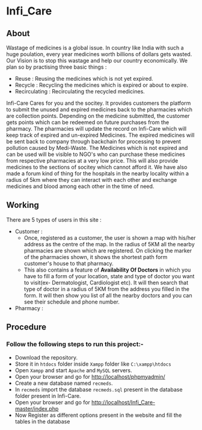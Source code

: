 # Infi_Care

## About

Wastage of medicines is a global issue. In country like India with such a huge poulation, every year medicines worth billions of dollars gets wasted. Our Vision is to stop this wastage and help our country economically. We plan so by practising three basic things : 
  - Reuse : Reusing the medicines which is not yet expired.
  - Recycle : Recycling the medicines which is expired or about to expire.
  - Recirculating : Recirculating the recycled medicines.

Infi-Care Cares for you and the socitey. It provides customers the platform to submit the unused and expired medicines back to the pharmacies which are collection points. Depending on the medicine submitted, the customer gets points which can be redeemed on future purchases from the pharmacy. The pharmacies will update the record on Infi-Care which will keep track of expired and un-expired Medicines. The expired medicines will be sent back to company through backchain for processing to prevent pollution caused by Medi-Waste. The Medicines which is not expired and can be used will be visible to NGO's who can purchase these medicines from respective pharmacies at a very low price. This will also provide medicines to the sections of socitey which cannot afford it. We have also made a forum kind of thing for the hospitals in the nearby locality within a radius of 5km where they can interact with each other and exchange medicines and blood among each other in the time of need.

## Working

There are 5 types of users in this site :

 - Customer :
    * Once, registered as a customer, the user is shown a map with his/her address as the centre of the map. In the radius of 5KM all the nearby pharmacies are    shown which are registered. On clicking the marker of the pharmacies shown, it shows the shortest path form customer's house to that pharmacy. 
    * This also contains a feature of **Availability Of Doctors** in which you have to fill a form of your location, state and type of doctor you want to visit(ex- Dermatologist, Cardiologist etc). It will then search that type of doctor in a radius of 5KM from the address you filled in the form. It will then show you list of all the nearby doctors and you can see their schedule and phone number.
 - Pharmacy : 


## Procedure

### Follow the following steps to run this project:-

  - Download the repository.
  - Store it in `htdocs` folder inside `Xampp` folder like `C:\xampp\htdocs`
  - Open `Xampp` and start `Apache` and `MySQL` servers.
  - Open your browser and go for [http://localhost/phpmyadmin/]()
  - Create a new database named `recmeds`.
  - In `recmeds` import the database `recmeds.sql` present in the database folder present in Infi-Care.
  - Open your browser and go for [http://localhost/Infi_Care-master/index.php]()
  - Now Register as different options present in the website and fill the tables in the database
